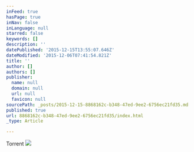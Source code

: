 ```yaml
---
inFeed: true
hasPage: true
inNav: false
inLanguage: null
starred: false
keywords: []
description: ''
datePublished: '2015-12-15T13:55:07.646Z'
dateModified: '2015-12-06T07:41:54.821Z'
title: ''
author: []
authors: []
publisher:
  name: null
  domain: null
  url: null
  favicon: null
sourcePath: _posts/2015-12-15-8868162c-b348-47ed-9ee2-6756ec21fd35.md
published: true
url: 8868162c-b348-47ed-9ee2-6756ec21fd35/index.html
_type: Article

---
```

Torrent
![](https://the-grid-user-content.s3-us-west-2.amazonaws.com/d6ef1f3a-9e97-45b5-a48c-15d3125b9cab.jpg)